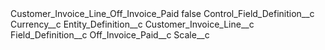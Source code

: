 <?xml version="1.0" encoding="UTF-8"?>
<CustomMetadata xmlns="http://soap.sforce.com/2006/04/metadata" xmlns:xsi="http://www.w3.org/2001/XMLSchema-instance" xmlns:xsd="http://www.w3.org/2001/XMLSchema">
    <label>Customer_Invoice_Line_Off_Invoice_Paid</label>
    <protected>false</protected>
    <values>
        <field>Control_Field_Definition__c</field>
        <value xsi:type="xsd:string">Currency__c</value>
    </values>
    <values>
        <field>Entity_Definition__c</field>
        <value xsi:type="xsd:string">Customer_Invoice_Line__c</value>
    </values>
    <values>
        <field>Field_Definition__c</field>
        <value xsi:type="xsd:string">Off_Invoice_Paid__c</value>
    </values>
    <values>
        <field>Scale__c</field>
        <value xsi:nil="true"/>
    </values>
</CustomMetadata>
